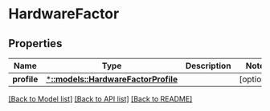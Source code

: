 # HardwareFactor

## Properties
Name | Type | Description | Notes
------------ | ------------- | ------------- | -------------
**profile** | [***::models::HardwareFactorProfile**](HardwareFactorProfile.md) |  | [optional] 

[[Back to Model list]](../README.md#documentation-for-models) [[Back to API list]](../README.md#documentation-for-api-endpoints) [[Back to README]](../README.md)


